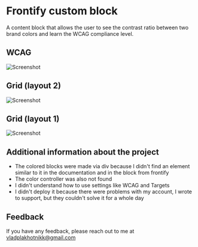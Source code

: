 # Frontify custom block

A content block that allows the user to see the contrast ratio between two brand colors and learn the WCAG compliance level.

## WCAG

![Screenshot](https://snipboard.io/YU6Pij.jpg)

## Grid (layout 2)

![Screenshot](https://snipboard.io/lSFwfm.jpg)

## Grid (layout 1)

![Screenshot](https://snipboard.io/uVp4fD.jpg)

## Additional information about the project

-   The colored blocks were made via div because I didn't find an element similar to it in the documentation and in the block from frontify
-   The color controller was also not found
-   I didn't understand how to use settings like WCAG and Targets
-   I didn't deploy it because there were problems with my account, I wrote to support, but they couldn't solve it for a whole day

## Feedback

If you have any feedback, please reach out to me at vladplakhotnikk@gmail.com

